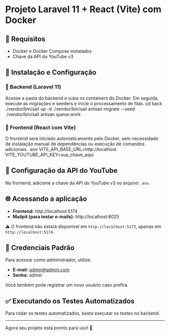 # Projeto Laravel 11 + React (Vite) com Docker

## 📌 Requisitos

- Docker e Docker Compose instalados
- Chave da API do YouTube v3

## 🚀 Instalação e Configuração

### 🔹 Backend (Laravel 11)

Acesse a pasta do backend e suba os containers do Docker. Em seguida, execute as migrações e seeders e inicie o processamento de filas.
cd back
./vendor/bin/sail up -d
./vendor/bin/sail artisan migrate --seed
./vendor/bin/sail artisan queue:work

### 🔹 Frontend (React com Vite)

O frontend será iniciado automaticamente pelo Docker, sem necessidade de instalação manual de dependências ou execução de comandos adicionais.
.env
VITE_API_BASE_URL=http://localhost
VITE_YOUTUBE_API_KEY=sua_chave_aqui

## 🔑 Configuração da API do YouTube

No frontend, adicione a chave da API do YouTube v3 no arquivo `.env`.

## 🌐 Acessando a aplicação

- **Frontend:** http://localhost:5174
- **Mailpit (para testar e-mails):** http://localhost:8025

⚠️ O frontend não estará disponível em `http://localhost:5173`, apenas em `http://localhost:5174`.

## 🔑 Credenciais Padrão

Para acessar como administrador, utilize:

- **E-mail:** admin@admin.com
- **Senha:** admin

Você também pode registrar um novo usuário caso prefira.

## ✅ Executando os Testes Automatizados

Para rodar os testes automatizados, basta executar os testes no backend.

---

Agora seu projeto está pronto para uso! 🚀

